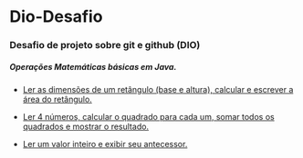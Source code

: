 # Dio-Desafio
### Desafio de projeto sobre git e github (DIO)

##### Operações Matemáticas básicas em Java.

- 
  [Ler as dimensões de um retângulo (base e altura), calcular e escrever a área do retângulo.](https://github.com/Gu-Munhoz/Dio-Desafio/blob/main/src/CalcularAreaRetangulo.java)
  

- 
  [Ler 4 números, calcular o quadrado para cada um, somar todos os quadrados e mostrar o resultado.](https://github.com/Gu-Munhoz/Dio-Desafio/blob/main/src/LerNumeros.java)
  

- 
  [Ler um valor inteiro e exibir seu antecessor.](https://github.com/Gu-Munhoz/Dio-Desafio/blob/main/src/LerValorInteiro.java)
  

